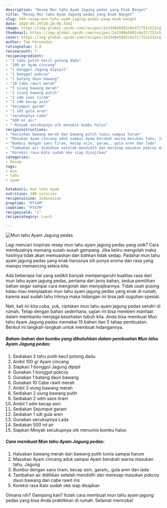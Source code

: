```yaml
---
description: "Resep Mun tahu Ayam Jagung pedas yang Enak Banget"
title: "Resep Mun tahu Ayam Jagung pedas yang Enak Banget"
slug: 949-resep-mun-tahu-ayam-jagung-pedas-yang-enak-banget
date: 2020-05-29T20:28:06.434Z
image: https://img-global.cpcdn.com/recipes/2e3348e5882c6e37/751x532cq70/mun-tahu-ayam-jagung-pedas-foto-resep-utama.jpg
thumbnail: https://img-global.cpcdn.com/recipes/2e3348e5882c6e37/751x532cq70/mun-tahu-ayam-jagung-pedas-foto-resep-utama.jpg
cover: https://img-global.cpcdn.com/recipes/2e3348e5882c6e37/751x532cq70/mun-tahu-ayam-jagung-pedas-foto-resep-utama.jpg
author: Tom Fernandez
ratingvalue: 3.4
reviewcount: 7
recipeingredient:
- "2 tahu putih kecil potong dadu"
- "100 gr Ayam cincang"
- "1 bonggol Jagung dipipil"
- "1 bonggol pokcoy"
- "1 batang daun bawang"
- "10 Cabe rawit merah"
- "3 siung bawang merah"
- "2 siung bawang putih"
- "2 sdm saos tiram"
- "1 sdm kecap asin"
- "Sejumput garam"
- "1 sdt gula aren"
- "secukupnya Lada"
- "500 ml air"
- " Minyak secukupnya utk menumis bumbu halus"
recipeinstructions:
- "Haluskan bawang merah dan bawang putih tumis sampai harum"
- "Masukan Ayam cincang aduk sampai Ayam berubah warna masukan tahu, Jagung"
- "Bumbui dengan saos tiram, kecap asin, garam,, gula aren dan lada"
- "Tambahan air didihkan setelah mendidih dan meresap masukan pokcoy daun bawang dan cabe rawit iris"
- "Koreksi rasa Kalo sudah oke siap disajikan"
categories:
- Resep
tags:
- mun
- tahu
- ayam

katakunci: mun tahu ayam 
nutrition: 280 calories
recipecuisine: Indonesian
preptime: "PT14M"
cooktime: "PT47M"
recipeyield: "1"
recipecategory: Lunch

---
```



![Mun tahu Ayam Jagung pedas](https://img-global.cpcdn.com/recipes/2e3348e5882c6e37/751x532cq70/mun-tahu-ayam-jagung-pedas-foto-resep-utama.jpg)

Lagi mencari inspirasi resep mun tahu ayam jagung pedas yang unik? Cara membuatnya memang susah-susah gampang. Jika keliru mengolah maka hasilnya tidak akan memuaskan dan bahkan tidak sedap. Padahal mun tahu ayam jagung pedas yang enak harusnya sih punya aroma dan rasa yang mampu memancing selera kita.



Ada beberapa hal yang sedikit banyak mempengaruhi kualitas rasa dari mun tahu ayam jagung pedas, pertama dari jenis bahan, kedua pemilihan bahan segar sampai cara mengolah dan menyajikannya. Tidak usah pusing kalau mau menyiapkan mun tahu ayam jagung pedas yang enak di rumah, karena asal sudah tahu triknya maka hidangan ini bisa jadi suguhan spesial.


Nah, kali ini kita coba, yuk, ciptakan mun tahu ayam jagung pedas sendiri di rumah. Tetap dengan bahan sederhana, sajian ini bisa memberi manfaat dalam membantu menjaga kesehatan tubuh kita. Anda bisa membuat Mun tahu Ayam Jagung pedas memakai 15 bahan dan 5 tahap pembuatan. Berikut ini langkah-langkah untuk membuat hidangannya.

<!--inarticleads1-->

##### Bahan-bahan dan bumbu yang dibutuhkan dalam pembuatan Mun tahu Ayam Jagung pedas:

1. Sediakan 2 tahu putih kecil potong dadu
1. Ambil 100 gr Ayam cincang
1. Siapkan 1 bonggol Jagung dipipil
1. Gunakan 1 bonggol pokcoy
1. Gunakan 1 batang daun bawang
1. Gunakan 10 Cabe rawit merah
1. Ambil 3 siung bawang merah
1. Sediakan 2 siung bawang putih
1. Sediakan 2 sdm saos tiram
1. Ambil 1 sdm kecap asin
1. Sediakan Sejumput garam
1. Sediakan 1 sdt gula aren
1. Gunakan secukupnya Lada
1. Sediakan 500 ml air
1. Siapkan  Minyak secukupnya utk menumis bumbu halus




<!--inarticleads2-->

##### Cara membuat Mun tahu Ayam Jagung pedas:

1. Haluskan bawang merah dan bawang putih tumis sampai harum
1. Masukan Ayam cincang aduk sampai Ayam berubah warna masukan tahu, Jagung
1. Bumbui dengan saos tiram, kecap asin, garam,, gula aren dan lada
1. Tambahan air didihkan setelah mendidih dan meresap masukan pokcoy daun bawang dan cabe rawit iris
1. Koreksi rasa Kalo sudah oke siap disajikan




Gimana nih? Gampang kan? Itulah cara membuat mun tahu ayam jagung pedas yang bisa Anda praktikkan di rumah. Selamat mencoba!
